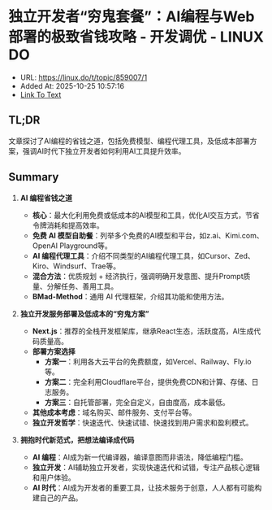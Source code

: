 # 独立开发者“穷鬼套餐”：AI编程与Web部署的极致省钱攻略 - 开发调优 - LINUX DO
- URL: https://linux.do/t/topic/859007/1
- Added At: 2025-10-25 10:57:16
- [Link To Text](2025-10-25-独立开发者“穷鬼套餐”：ai编程与web部署的极致省钱攻略---开发调优---linux-do_raw.md)

## TL;DR
文章探讨了AI编程的省钱之道，包括免费模型、编程代理工具，及低成本部署方案，强调AI时代下独立开发者如何利用AI工具提升效率。

## Summary
1. **AI 编程省钱之道**
   - **核心**：最大化利用免费或低成本的AI模型和工具，优化AI交互方式，节省令牌消耗和提高效率。
   - **免费 AI 模型自助餐**：列举多个免费的AI模型和平台，如z.ai、Kimi.com、OpenAI Playground等。
   - **AI 编程代理工具**：介绍不同类型的AI编程代理工具，如Cursor、Zed、Kiro、Windsurf、Trae等。
   - **混合方法**：优质规划 + 经济执行，强调明确开发意图、提升Prompt质量、分解任务、善用工具。
   - **BMad-Method**：通用 AI 代理框架，介绍其功能和使用方法。

2. **独立开发服务部署及低成本的“穷鬼方案”**
   - **Next.js**：推荐的全栈开发框架库，继承React生态，活跃度高，AI生成代码质量高。
   - **部署方案选择**
     - **方案一**：利用各大云平台的免费额度，如Vercel、Railway、Fly.io等。
     - **方案二**：完全利用Cloudflare平台，提供免费CDN和计算、存储、日志服务。
     - **方案三**：自托管部署，完全自定义，自由度高，成本最低。
   - **其他成本考虑**：域名购买、邮件服务、支付平台等。
   - **独立开发哲学**：快速迭代、快速试错、快速找到用户需求和盈利模式。

3. **拥抱时代新范式，把想法编译成代码**
   - **AI 编程**：AI成为新一代编译器，编译意图而非语法，降低编程门槛。
   - **独立开发**：AI辅助独立开发者，实现快速迭代和试错，专注产品核心逻辑和用户体验。
   - **AI 时代**：AI成为开发者的重要工具，让技术服务于创意，人人都有可能构建自己的产品。
